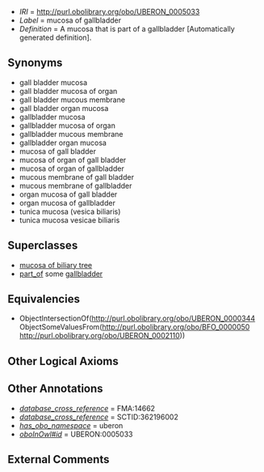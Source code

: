 * *IRI* = http://purl.obolibrary.org/obo/UBERON_0005033
 * *Label* = mucosa of gallbladder
 * *Definition* = A mucosa that is part of a gallbladder [Automatically generated definition].

## Synonyms

 * gall bladder mucosa
 * gall bladder mucosa of organ
 * gall bladder mucous membrane
 * gall bladder organ mucosa
 * gallbladder mucosa
 * gallbladder mucosa of organ
 * gallbladder mucous membrane
 * gallbladder organ mucosa
 * mucosa of gall bladder
 * mucosa of organ of gall bladder
 * mucosa of organ of gallbladder
 * mucous membrane of gall bladder
 * mucous membrane of gallbladder
 * organ mucosa of gall bladder
 * organ mucosa of gallbladder
 * tunica mucosa (vesica biliaris)
 * tunica mucosa vesicae biliaris

## Superclasses

 * [mucosa of biliary tree](../../UBERON/99/UBERON_0004999.md)
 * [part_of](../../BFO/50/BFO_0000050.md) some [gallbladder](../../UBERON/10/UBERON_0002110.md)

## Equivalencies

 * ObjectIntersectionOf(<http://purl.obolibrary.org/obo/UBERON_0000344> ObjectSomeValuesFrom(<http://purl.obolibrary.org/obo/BFO_0000050> <http://purl.obolibrary.org/obo/UBERON_0002110>))

## Other Logical Axioms


## Other Annotations

 * *[database_cross_reference](../../ef/oboInOwl#hasDbXref.md)* = FMA:14662
 * *[database_cross_reference](../../ef/oboInOwl#hasDbXref.md)* = SCTID:362196002
 * *[has_obo_namespace](../../ce/oboInOwl#hasOBONamespace.md)* = uberon
 * *[oboInOwl#id](../../id/oboInOwl#id.md)* = UBERON:0005033

## External Comments

